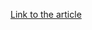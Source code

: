 [Link to the article](https://blog.trendmicro.com/trendlabs-security-intelligence/infostealer-dexter-targets-checkout-systems/)
